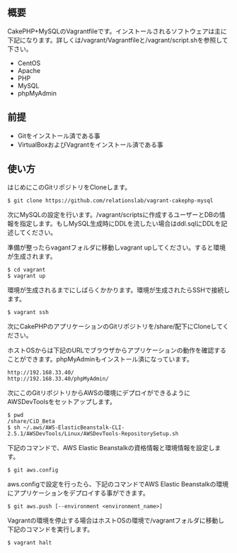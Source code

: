 概要
----

CakePHP+MySQLのVagrantfileです。インストールされるソフトウェアは主に下記になります。詳しくは/vagrant/Vagrantfileと/vagrant/script.shを参照して下さい。

* CentOS
* Apache
* PHP
* MySQL
* phpMyAdmin

前提
----

* Gitをインストール済である事
* VirtualBoxおよびVagrantをインストール済である事

使い方
----

はじめにこのGitリポジトリをCloneします。

```
$ git clone https://github.com/relationslab/vagrant-cakephp-mysql
```

次にMySQLの設定を行います。/vagrant/scriptsに作成するユーザーとDBの情報を指定します。もしMySQL生成時にDDLを流したい場合はddl.sqlにDDLを記述してください。

準備が整ったらvagantフォルダに移動しvagrant upしてください。すると環境が生成されます。

```
$ cd vagrant
$ vagrant up
```

環境が生成されるまでにしばらくかかります。環境が生成されたらSSHで接続します。

```
$ vagrant ssh
```

次にCakePHPのアプリケーションのGitリポジトリを/share/配下にCloneしてください。

ホストOSからは下記のURLでブラウザからアプリケーションの動作を確認することができます。phpMyAdminもインストール済になっています。

```
http://192.168.33.40/
http://192.168.33.40/phpMyAdmin/
```

次にこのGitリポジトリからAWSの環境にデプロイができるようにAWSDevToolsをセットアップします。

```
$ pwd
/share/CiD_Beta
$ sh ~/.aws/AWS-ElasticBeanstalk-CLI-2.5.1/AWSDevTools/Linux/AWSDevTools-RepositorySetup.sh 
```

下記のコマンドで、AWS Elastic Beanstalkの資格情報と環境情報を設定します。

```
$ git aws.config
```

aws.configで設定を行ったら、下記のコマンドでAWS Elastic Beanstalkの環境にアプリケーションをデプロイする事ができます。

```
$ git aws.push [--environment <environment_name>]
```

Vagrantの環境を停止する場合はホストOSの環境で/vagrantフォルダに移動し下記のコマンドを実行します。

```
$ vagrant halt
```

